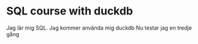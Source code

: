 # SQL course with duckdb

Jag lär mig SQL. Jag kommer använda mig duckdb
Nu testar jag en tredje gång